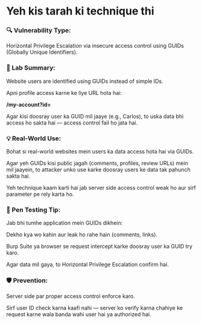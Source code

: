 # Yeh kis tarah ki technique thi 

### 🔍 Vulnerability Type:
Horizontal Privilege Escalation via insecure access control using GUIDs (Globally Unique Identifiers).

### 🧪 Lab Summary:
Website users are identified using GUIDs instead of simple IDs.

Apni profile access karne ke liye URL hota hai:

**/my-account?id=<user-guid>**

Agar kisi doosray user ka GUID mil jaaye (e.g., Carlos), to uska data bhi access ho sakta hai — access control fail ho jata hai.

### 💡 Real-World Use:
Bohat si real-world websites mein users ka data access hota hai via GUIDs.

Agar yeh GUIDs kisi public jagah (comments, profiles, review URLs) mein mil jaayein, to attacker unko use karke doosray users ke data tak pahunch sakta hai.

Yeh technique kaam karti hai jab server side access control weak ho aur sirf parameter pe rely karta ho.

### 🔐 Pen Testing Tip:
Jab bhi tumhe application mein GUIDs dikhein:

Dekho kya wo kahin aur leak ho rahe hain (comments, links).

Burp Suite ya browser se request intercept karke doosray user ka GUID try karo.

Agar data mil gaya, to Horizontal Privilege Escalation confirm hai.

### 🛡️ Prevention:
Server side par proper access control enforce karo.

Sirf user ID check karna kaafi nahi — server ko verify karna chahiye ke request karne wala banda wahi user hai ya authorized hai.

